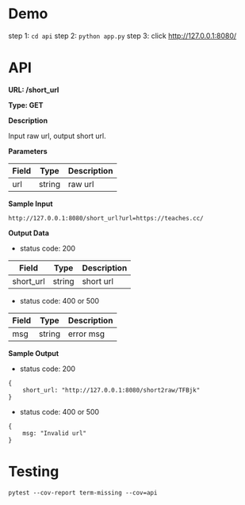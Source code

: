 # Demo

step 1: `cd api` 
step 2: `python app.py` 
step 3: click http://127.0.0.1:8080/

# API
**URL: /short_url**

**Type: GET**

**Description**

Input raw url, output short url.

**Parameters**

| Field         | Type   | Description                              |
| ------------- | ------ | ---------------------------------------- |
| url | string | raw url |

**Sample Input**

```
http://127.0.0.1:8080/short_url?url=https://teaches.cc/
```

**Output Data**
- status code: 200

| Field           | Type    | Description     |
| --------------- | ------- | --------------- |
| short_url     | string  | short url        |

- status code: 400 or 500

| Field           | Type    | Description     |
| --------------- | ------- | --------------- |
| msg     | string  | error msg        |

**Sample Output**
- status code: 200
```
{
    short_url: "http://127.0.0.1:8080/short2raw/TFBjk"
}
```
- status code: 400 or 500
```
{
    msg: "Invalid url"
}
```
# Testing
```
pytest --cov-report term-missing --cov=api
```